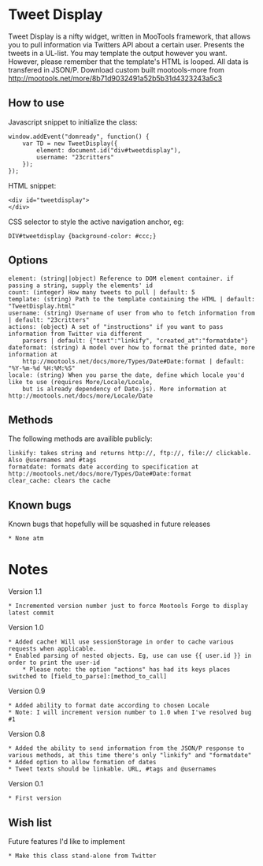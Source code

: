 Tweet Display
===========

Tweet Display is a nifty widget, written in MooTools framework, that allows you to pull information via Twitters API
about a certain user. Presents the tweets in a UL-list. You may template the output however you want. However, please
remember that the template's HTML is looped. All data is transfered in JSON/P.
Download custom built mootools-more from http://mootools.net/more/8b71d9032491a52b5b31d4323243a5c3

How to use
-----------------

Javascript snippet to initialize the class:

	window.addEvent("domready", function() {
		var TD = new TweetDisplay({
			element: document.id("div#tweetdisplay"),
			username: "23critters"
		});
	});


HTML snippet:

	<div id="tweetdisplay">
	</div>

CSS selector to style the active navigation anchor, eg:

	DIV#tweetdisplay {background-color: #ccc;}

Options
-----------------
    element: (string||object) Reference to DOM element container. if passing a string, supply the elements' id
    count: (integer) How many tweets to pull | default: 5
    template: (string) Path to the template containing the HTML | default: "TweetDisplay.html"
    username: (string) Username of user from who to fetch information from | default: "23critters"
	actions: (object) A set of "instructions" if you want to pass information from Twitter via different
	    parsers | default: {"text":"linkify", "created_at":"formatdate"}
	dateformat: (string) A model over how to format the printed date, more information at
	    http://mootools.net/docs/more/Types/Date#Date:format | default: "%Y-%m-%d %H:%M:%S"
	locale: (string) When you parse the date, define which locale you'd like to use (requires More/Locale/Locale,
	    but is already dependency of Date.js). More information at http://mootools.net/docs/more/Locale/Date


Methods
-----------------

The following methods are availible publicly:

    linkify: takes string and returns http://, ftp://, file:// clickable. Also @usernames and #tags
	formatdate: formats date according to specification at http://mootools.net/docs/more/Types/Date#Date:format
	clear_cache: clears the cache


Known bugs
-----------------

Known bugs that hopefully will be squashed in future releases

	* None atm


Notes
===========
Version 1.1

	* Incremented version number just to force Mootools Forge to display latest commit

Version 1.0

    * Added cache! Will use sessionStorage in order to cache various requests when applicable.
    * Enabled parsing of nested objects. Eg, use can use {{ user.id }} in order to print the user-id
        * Please note: the option "actions" has had its keys places switched to [field_to_parse]:[method_to_call]

Version 0.9

	* Added ability to format date according to chosen Locale
	* Note: I will increment version number to 1.0 when I've resolved bug #1

Version 0.8

	* Added the ability to send information from the JSON/P response to various methods, at this time there's only "linkify" and "formatdate"
	* Added option to allow formation of dates
	* Tweet texts should be linkable. URL, #tags and @usernames

Version 0.1

    * First version


Wish list
-----------------

Future features I'd like to implement

	* Make this class stand-alone from Twitter


